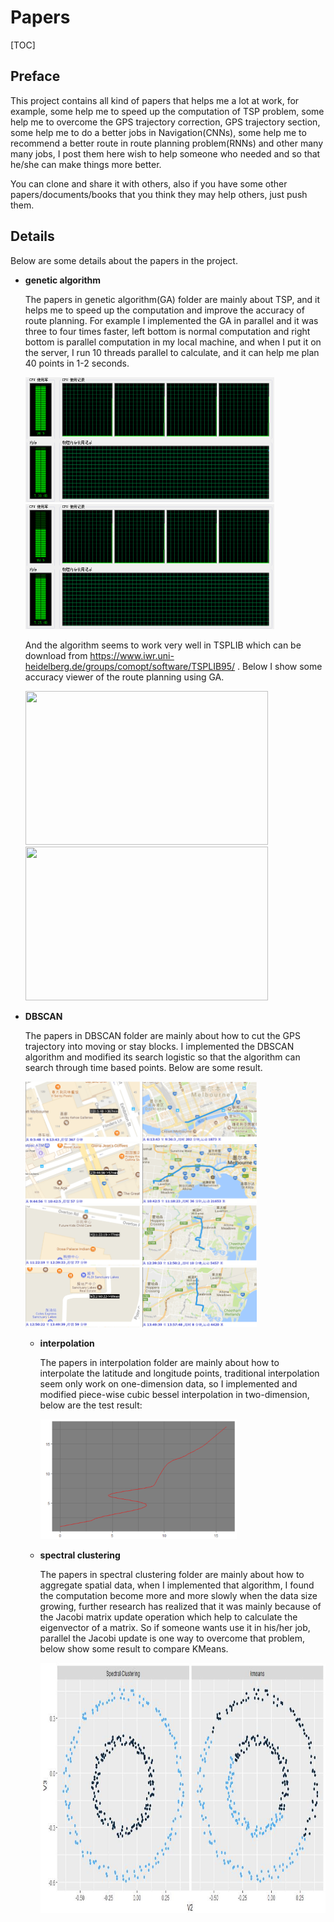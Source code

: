 # Papers

[TOC]

## Preface

This project contains all kind of papers that helps me a lot at work, for example, some help me to speed up the computation of TSP problem, some help me to overcome the GPS trajectory correction, GPS trajectory section, some help me to do a better jobs in Navigation(CNNs), some help me to recommend a better route in route planning problem(RNNs) and other many many jobs, I post them here wish to help someone who needed and so that he/she can make things more better.

You can clone and share it with others, also if you have some other papers/documents/books that you think they may help others, just push them.

## Details

Below are some details about the papers in the project.

- **genetic algorithm** 

  The papers in genetic algorithm(GA) folder are mainly about TSP, and it helps me to speed up the computation and improve the accuracy of route planning. For example I implemented the GA in parallel and it was three to four times faster, left bottom is normal computation and right bottom is parallel computation in my local machine, and when I put it on the server, I run 10 threads parallel to calculate, and it can help me plan 40 points in 1-2 seconds.

  <img src="https://raw.githubusercontent.com/yyccR/Pictures/master/geneticAlgorithm/%E4%B8%B2%E8%A1%8C%E8%AE%A1%E7%AE%97GA.gif" width="398" height="200" /><img src="https://raw.githubusercontent.com/yyccR/Pictures/master/geneticAlgorithm/%E5%B9%B6%E8%A1%8C%E8%AE%A1%E7%AE%97GA.gif" width="398" height="200" />

  And the algorithm seems to work very well in TSPLIB which can be download from https://www.iwr.uni-heidelberg.de/groups/comopt/software/TSPLIB95/ . Below I show some accuracy viewer of the route planning using GA.

  <img src="https://raw.githubusercontent.com/yyccR/Pictures/master/geneticAlgorithm/44nocycle.gif" width="388" height="246" />  &nbsp; <img src="https://raw.githubusercontent.com/yyccR/Pictures/master/geneticAlgorithm/42cycle.gif" width="388" height="246" />

- **DBSCAN**

  The papers in DBSCAN folder are mainly about how to cut the GPS trajectory into moving or stay blocks. I implemented the DBSCAN algorithm and modified its search logistic so that the algorithm can search through time based points. Below are some result.

  <img src="https://raw.githubusercontent.com/yyccR/Pictures/master/dbscan/1.png" width="183" height="96" />

  <img src="https://raw.githubusercontent.com/yyccR/Pictures/master/dbscan/2.png" width="183" height="96" />

  <img src="https://raw.githubusercontent.com/yyccR/Pictures/master/dbscan/3.png" width="183" height="96" />

  <img src="https://raw.githubusercontent.com/yyccR/Pictures/master/dbscan/4.png" width="183" height="96" />

  <img src="https://raw.githubusercontent.com/yyccR/Pictures/master/dbscan/5.png" width="183" height="96" />

  <img src="https://raw.githubusercontent.com/yyccR/Pictures/master/dbscan/6.png" width="183" height="96" />

  <img src="https://raw.githubusercontent.com/yyccR/Pictures/master/dbscan/7.png" width="183" height="96" />

  <img src="https://raw.githubusercontent.com/yyccR/Pictures/master/dbscan/8.png" width="183" height="96" />

  - **interpolation**

    The papers in interpolation folder are mainly about how to interpolate the latitude and longitude points, traditional interpolation seem only work on one-dimension data, so I implemented and modified piece-wise cubic bessel interpolation in two-dimension, below are the test result:

    <img src="https://raw.githubusercontent.com/yyccR/Pictures/master/interpolation/piece-wise%20cubie%20bessel%20interpolation.png" width="314" height="192" />

  - **spectral clustering**

    The papers in spectral clustering folder are mainly about how to aggregate spatial data, when I implemented that algorithm, I found the computation become more and more slowly when the data size growing, further research has realized that it was mainly because of the Jacobi matrix update operation which help to calculate the eigenvector of a matrix. So if someone wants use it in his/her job, parallel the Jacobi update is one way to overcome that problem, below show some result to compare KMeans.

    <img src="https://raw.githubusercontent.com/yyccR/Pictures/master/spectralClustering/SCandKmeans.png" width="800" height="400" />


